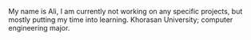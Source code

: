 My name is Ali, I am currently not working on any specific projects, but mostly putting my time into learning.
Khorasan University; computer engineering major.

<!---
luuucciiffeerr/luuucciiffeerr is a ✨ special ✨ repository because its `README.md` (this file) appears on your GitHub profile.
You can click the Preview link to take a look at your changes.
--->
